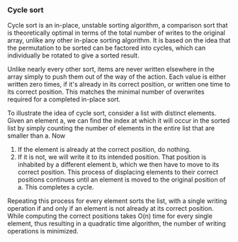 ### Cycle sort
Cycle sort is an in-place, unstable sorting algorithm, a comparison sort that is theoretically optimal in terms of the total number of writes to the original array, unlike any other in-place sorting algorithm. It is based on the idea that the permutation to be sorted can be factored into cycles, which can individually be rotated to give a sorted result.

Unlike nearly every other sort, items are never written elsewhere in the array simply to push them out of the way of the action. Each value is either written zero times, if it's already in its correct position, or written one time to its correct position. This matches the minimal number of overwrites required for a completed in-place sort.

To illustrate the idea of cycle sort, consider a list with distinct elements. Given an element a, we can find the index at which it will occur in the sorted list by simply counting the number of elements in the entire list that are smaller than a. Now

1. If the element is already at the correct position, do nothing.
2. If it is not, we will write it to its intended position. That position is inhabited by a different element b, which we then have to move to its correct position. This process of displacing elements to their correct positions continues until an element is moved to the original position of a. This completes a cycle.

Repeating this process for every element sorts the list, with a single writing operation if and only if an element is not already at its correct position. While computing the correct positions takes O(n) time for every single element, thus resulting in a quadratic time algorithm, the number of writing operations is minimized.